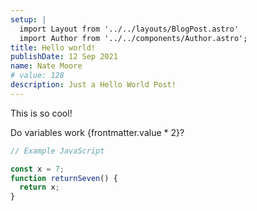 ```yaml
---
setup: |
  import Layout from '../../layouts/BlogPost.astro'
  import Author from '../../components/Author.astro';
title: Hello world!
publishDate: 12 Sep 2021
name: Nate Moore
# value: 128
description: Just a Hello World Post!
---
```


<Author name={frontmatter.name} href="https://twitter.com/n_moore" client:load />

This is so cool!

Do variables work {frontmatter.value * 2}?

```javascript
// Example JavaScript

const x = 7;
function returnSeven() {
  return x;
}

```
